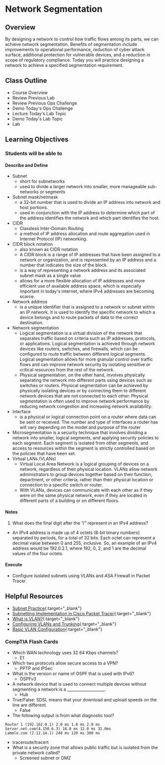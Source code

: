 # Network Segmentation

## Overview

By designing a network to control how traffic flows among its parts, we can achieve network segmentation. Benefits of segmentation include improvements to operational performance, reduction of cyber attack surface, additional protection for vulnerable devices, and a reduction in scope of regulatory compliance. Today you will practice designing a network to achieve a specified segmentation requirement.

## Class Outline

- Course Overview
- Review Previous Lab
- Review Previous Ops Challenge
- Demo Today's Ops Challenge
- Lecture Today's Lab Topic
- Demo Today's Lab Topic
- Lab

## Learning Objectives

### Students will be able to

#### Describe and Define

- Subnet
  - short for subnetworks
  - used to divide a larger network into smaller, more manageable sub-networks or segments
- Subnet mask/netmask
  - a 32-bit number that is used to divide an IP address into network and host portions.
  - used in conjunction with the IP address to determine which part of the address identifies the network and which part identifies the host.
- CIDR
  - Classless Inter-Domain Routing
  - a method of IP address allocation and route aggregation used in Internet Protocol (IP) networking.
- CIDR block notation
  - also known as CIDR notation
  - A CIDR block is a range of IP addresses that have been assigned to a network or organization, and is represented by an IP address and a number that indicates the size of the block.
  - is a way of representing a network address and its associated subnet mask as a single value
  - allows for a more flexible allocation of IP addresses and more efficient use of available address space, which is especially important in today's internet, where IPv4 addresses are becoming scarce.
- Network address
  - is a unique identifier that is assigned to a network or subnet within an IP network. It is used to identify the specific network to which a device belongs and to route packets of data to the correct destination.
- Network segmentation
  - Logical segmentation is a virtual division of the network that separates traffic based on criteria such as IP addresses, protocols, or applications. Logical segmentation is achieved through network devices like routers, switches, and firewalls, which can be configured to route traffic between different logical segments. Logical segmentation allows for more granular control over traffic flows and can improve network security by isolating sensitive or critical resources from the rest of the network.
  - Physical segmentation, on the other hand, involves physically separating the network into different parts using devices such as switches or routers. Physical segmentation can be achieved by physically isolating devices or by connecting them to different network devices that are not connected to each other. Physical segmentation is often used to improve network performance by reducing network congestion and increasing network availability.
- Interface 
  - is a physical or logical connection point on a router where data can be sent or received. The number and type of interfaces a router has will vary depending on the model and purpose of the router
- Microsegmentation is a security technique that involves dividing a network into smaller, logical segments, and applying security policies to each segment. Each segment is isolated from other segments, and access to resources within the segment is strictly controlled based on the policies that have been set.
- Virtual LANs (VLANs)
  - Virtual Local Area Network is a logical grouping of devices on a network, regardless of their physical location. VLANs allow network administrators to group devices together based on their function, department, or other criteria, rather than their physical location or connection to a specific switch or router.
  - With VLANs, devices can communicate with each other as if they were on the same physical network, even if they are located in different parts of a building or on different floors.

#### Notes

1. What does the final digit after the “/” represent in an IPv4 address?
  - An IPv4 address is made up of 4 octets (8-bit binary numbers) separated by periods, for a total of 32 bits. Each octet can represent a decimal value between 0 and 255, inclusive. So, an example of an IPv4 address would be 192.0.2.1, where 192, 0, 2, and 1 are the decimal values of the four octets.

#### Execute

- Configure isolated subnets using VLANs and ASA Firewall in Packet Tracer

## Helpful Resources

  - [Subnet Practice](https://subnetipv4.com/){:target="_blank"}
  - [Subnetting Implementation in Cisco Packet Tracer](https://www.geeksforgeeks.org/subnetting-implementation-in-cisco-packet-tracer/){:target="_blank"}
  - [What is VLAN?](https://www.guru99.com/vlan-definition-types-advantages.html#9){:target="_blank"}
  - [Configuring VLANs and Trunking](https://sites.radford.edu/~hlee3/classes/backup/itec451_spring2017/Cisco/CCNA2_RSE_spring2017/Lab%20Source%20Files_solutions/6.2.2.5%20Lab%20-%20Configuring%20VLANs%20and%20Trunking%20-%20solution.pdf){:target="_blank"}
  - [Basic VLAN Configuration](https://courses.cs.ut.ee/2012/NT/juh/3_1.pdf){:target="_blank"}

### CompTIA Flash Cards

- Which WAN technology uses 32 64 Kbps channels?
  - E1
- Which two protocols allow secure access to a VPN?
  - PPTP and IPSec
- What is the version or name of OSPF that is used with IPv6?
  - OSPFv3
- A network device that is used to connect multiple devices without segmenting a network is a ___________________.
  - Hub
- True/False: SDSL means that your download and upload speeds on the line are different.
  - False
- The following output is from what diagnostic tool?
```
Router 1 (192.162.0.1) 2.0 ms 1.0 ms 2.0 ms
Server.net.com(4.150.6.3) 18.0 ms 12.0 ms 32.0ms
Lammle.com (2.12.14.1) 240 ms 120 ms 300 ms
```
  - traceroute/tracert
- What is a security zone that allows public traffic but is isolated from the private network called?
  - Screened subnet or DMZ

